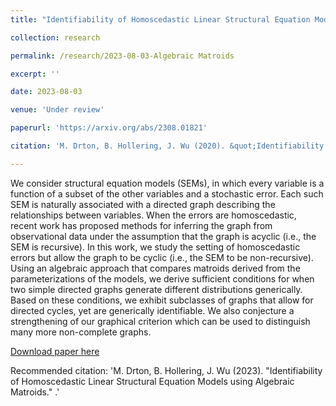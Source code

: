 ```yaml
---
title: "Identifiability of Homoscedastic Linear Structural Equation Models using Algebraic Matroids"

collection: research

permalink: /research/2023-08-03-Algebraic Matroids

excerpt: ''

date: 2023-08-03

venue: 'Under review'

paperurl: 'https://arxiv.org/abs/2308.01821'

citation: 'M. Drton, B. Hollering, J. Wu (2020). &quot;Identifiability of Homoscedastic Linear Structural Equation Models using Algebraic Matroids.&quot; <i></i>.'

---
```

We consider structural equation models (SEMs), in which every variable is a function of a subset of the other variables and a stochastic error. Each such SEM is naturally associated with a directed graph describing the relationships between variables. When the errors are homoscedastic, recent work has proposed methods for inferring the graph from observational data under the assumption that the graph is acyclic (i.e., the SEM is recursive). In this work, we study the setting of homoscedastic errors but allow the graph to be cyclic (i.e., the SEM to be non-recursive). Using an algebraic approach that compares matroids derived from the parameterizations of the models, we derive sufficient conditions for when two simple directed graphs generate different distributions generically. Based on these conditions, we exhibit subclasses of graphs that allow for directed cycles, yet are generically identifiable. We also conjecture a strengthening of our graphical criterion which can be used to distinguish many more non-complete graphs.

[Download paper here](https://arxiv.org/abs/2308.01821)

Recommended citation: 'M. Drton, B. Hollering, J. Wu (2023). &quot;Identifiability of Homoscedastic Linear Structural Equation Models using Algebraic Matroids.&quot; <i></i>.'
